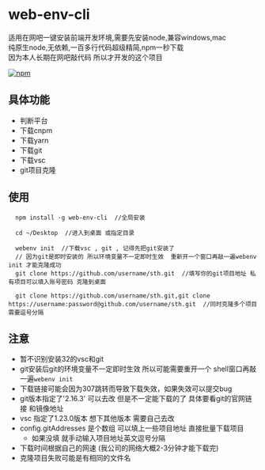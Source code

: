 # web-env-cli
适用在网吧一键安装前端开发环境,需要先安装node,兼容windows,mac  
纯原生node,无依赖,一百多行代码超级精简,npm一秒下载  
因为本人长期在网吧敲代码 所以才开发的这个项目  


[![npm](https://img.shields.io/npm/v/npm.svg)](https://www.npmjs.com/package/web-env-cli)

## 具体功能  
+ 判断平台  
+ 下载cnpm  
+ 下载yarn  
+ 下载git  
+ 下载vsc  
+ git项目克隆

##  使用  
```
  npm install -g web-env-cli  //全局安装

  cd ~/Desktop  //进入到桌面 或指定目录

  webenv init  //下载vsc , git , 记得先把git安装了
  // 因为git是即时安装的 所以环境变量不一定即时生效  重新开一个窗口再敲一遍webenv init 才能克隆成功  
  git clone https://github.com/username/sth.git  //填写你的git项目地址 私有项目可以填入账号密码 克隆到桌面  

  git clone https://github.com/username/sth.git,git clone https://username:password@github.com/username/sth.git  //同时克隆多个项目需要逗号分隔
```

## 注意  
+ 暂不识别安装32的vsc和git  
+ git安装后git的环境变量不一定即时生效 所以可能需要重开一个 shell窗口再敲一遍`webenv init`  
+ 下载链接可能会因为307跳转而导致下载失效，如果失效可以提交bug  
+ git版本指定了'2.16.3' 可以去改 但是不一定能下载的了 具体要看git的官网链接 和镜像地址
+ vsc 指定了1.23.0版本 想下其他版本 需要自己去改
+ config.gitAddresses 是个数组 可以填上一些项目地址 直接批量下载项目
  + 如果没填 就手动输入项目地址英文逗号分隔  
+ 下载时间根据自己的网速 (我公司的网络大概2-3分钟才能下载完)
+ 克隆项目失败可能是有相同的文件名